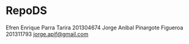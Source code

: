 # RepoDS
Efren Enrique Parra Tarira
201304674
Jorge Anibal Pinargote Figueroa
201311793
jorge.apif@gmail.com
